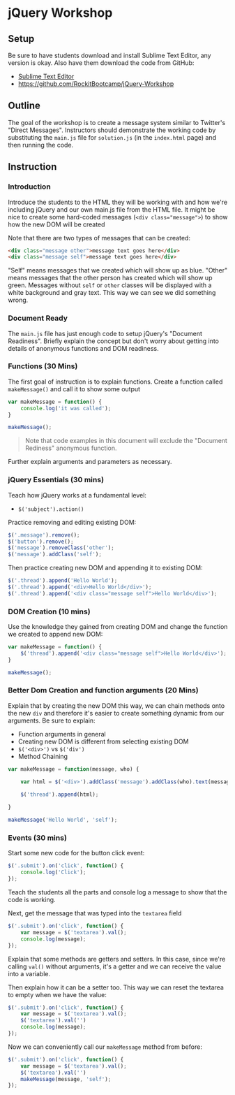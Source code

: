 # jQuery Workshop

## Setup

Be sure to have students download and install Sublime Text Editor, any version is okay. Also have them download the code from GitHub:

- [Sublime Text Editor](http://www.sublimetext.com/3)
- https://github.com/RockitBootcamp/jQuery-Workshop

## Outline

The goal of the workshop is to create a message system similar to Twitter's "Direct Messages". Instructors should demonstrate the working code by substituting the `main.js` file for `solution.js` (in the `index.html` page) and then running the code.

## Instruction

### Introduction

Introduce the students to the HTML they will be working with and how we're including jQuery and our own main.js file from the HTML file. It might be nice to create some hard-coded messages (`<div class="message">`) to show how the new DOM will be created

Note that there are two types of messages that can be created:

```html
<div class="message other">message text goes here</div>
<div class="message self">message text goes here</div>
```

"Self" means messages that we created which will show up as blue. "Other" means messages that the other person has created which will show up green. Messages without `self` or `other` classes will be displayed with a white background and gray text. This way we can see we did something wrong.

### Document Ready

The `main.js` file has just enough code to setup jQuery's "Document Readiness". Briefly explain the concept but don't worry about getting into details of anonymous functions and DOM readiness.

### Functions (30 Mins)

The first goal of instruction is to explain functions. Create a function called `makeMessage()` and call it to show some output

```js
var makeMessage = function() {
	console.log('it was called');
}

makeMessage();
```

> Note that code examples in this document will exclude the "Document Rediness" anonymous function.

Further explain arguments and parameters as necessary.

### jQuery Essentials (30 mins)

Teach how jQuery works at a fundamental level:
- `$('subject').action()`

Practice removing and editing existing DOM:

```js
$('.message').remove();
$('button').remove();
$('message').removeClass('other');
$('message').addClass('self');
```

Then practice creating new DOM and appending it to existing DOM:

```js
$('.thread').append('Hello World');
$('.thread').append('<div>Hello World</div>');
$('.thread').append('<div class="message self">Hello World</div>');
```

### DOM Creation (10 mins)

Use the knowledge they gained from creating DOM and change the function we created to append new DOM:

```js
var makeMessage = function() {
	$('thread').append('<div class="message self">Hello World</div>');
}

makeMessage();
```

### Better Dom Creation and function arguments (20 Mins)

Explain that by creating the new DOM this way, we can chain methods onto the new `div` and therefore it's easier to create something dynamic from our arguments. Be sure to explain:

- Function arguments in general
- Creating new DOM is different from selecting existing DOM
 - `$('<div>')` vs `$('div')`
- Method Chaining

```js
var makeMessage = function(message, who) {

	var html = $('<div>').addClass('message').addClass(who).text(message);

	$('thread').append(html);
	
}

makeMessage('Hello World', 'self');
```

### Events (30 mins)

Start some new code for the button click event:

```js
$('.submit').on('click', function() {
	console.log('Click');
});
```

Teach the students all the parts and console log a message to show that the code is working.

Next, get the message that was typed into the `textarea` field

```js
$('.submit').on('click', function() {
	var message = $('textarea').val();
	console.log(message);
});
```

Explain that some methods are getters and setters. In this case, since we're calling `val()` without arguments, it's a getter and we can receive the value into a variable.

Then explain how it can be a setter too. This way we can reset the textarea to empty when we have the value:

```js
$('.submit').on('click', function() {
	var message = $('textarea').val();
	$('textarea').val('')
	console.log(message);
});
```

Now we can conveniently call our `makeMessage` method from before:

```js
$('.submit').on('click', function() {
	var message = $('textarea').val();
	$('textarea').val('')
	makeMessage(message, 'self');
});
```